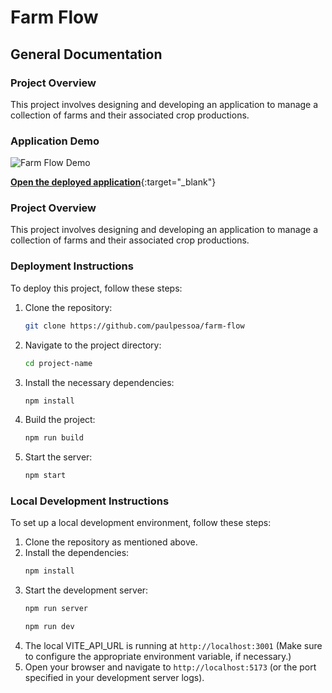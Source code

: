 # Farm Flow

## General Documentation

### Project Overview
This project involves designing and developing an application to manage a collection of farms and their associated crop productions.

### Application Demo
![Farm Flow Demo](./public/farm-flow.gif)

[**Open the deployed application**](https://farm-flow-pi.vercel.app){:target="_blank"}


### Project Overview
This project involves designing and developing an application to manage a collection of farms and their associated crop productions.

### Deployment Instructions
To deploy this project, follow these steps:
1. Clone the repository:
   ```bash
   git clone https://github.com/paulpessoa/farm-flow
   ```
2. Navigate to the project directory:
   ```bash
   cd project-name
   ```
3. Install the necessary dependencies:
   ```bash
   npm install
   ```
4. Build the project:
   ```bash
   npm run build
   ```
5. Start the server:
   ```bash
   npm start
   ```

### Local Development Instructions
To set up a local development environment, follow these steps:
1. Clone the repository as mentioned above.
2. Install the dependencies:
   ```bash
   npm install
   ```
3. Start the development server:
   ```bash
   npm run server
   ```
   ```bash
   npm run dev
   ```
4. The local VITE_API_URL is running at `http://localhost:3001` (Make sure to configure the appropriate environment variable, if necessary.)
5. Open your browser and navigate to `http://localhost:5173` (or the port specified in your development server logs).